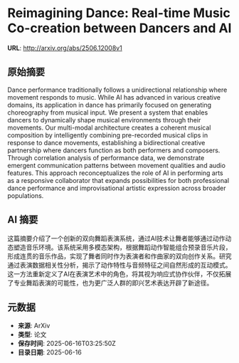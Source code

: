 # Reimagining Dance: Real-time Music Co-creation between Dancers and AI

**URL**: http://arxiv.org/abs/2506.12008v1

## 原始摘要

Dance performance traditionally follows a unidirectional relationship where
movement responds to music. While AI has advanced in various creative domains,
its application in dance has primarily focused on generating choreography from
musical input. We present a system that enables dancers to dynamically shape
musical environments through their movements. Our multi-modal architecture
creates a coherent musical composition by intelligently combining pre-recorded
musical clips in response to dance movements, establishing a bidirectional
creative partnership where dancers function as both performers and composers.
Through correlation analysis of performance data, we demonstrate emergent
communication patterns between movement qualities and audio features. This
approach reconceptualizes the role of AI in performing arts as a responsive
collaborator that expands possibilities for both professional dance performance
and improvisational artistic expression across broader populations.


## AI 摘要

这篇摘要介绍了一个创新的双向舞蹈表演系统，通过AI技术让舞者能够通过动作动态塑造音乐环境。该系统采用多模态架构，根据舞蹈动作智能组合预录音乐片段，形成连贯的音乐作品，实现了舞者同时作为表演者和作曲家的双向创作关系。研究通过表演数据相关性分析，揭示了动作特性与音频特征之间自然形成的互动模式。这一方法重新定义了AI在表演艺术中的角色，将其视为响应式协作伙伴，不仅拓展了专业舞蹈表演的可能性，也为更广泛人群的即兴艺术表达开辟了新途径。

## 元数据

- **来源**: ArXiv
- **类型**: 论文
- **保存时间**: 2025-06-16T03:25:50Z
- **目录日期**: 2025-06-16
